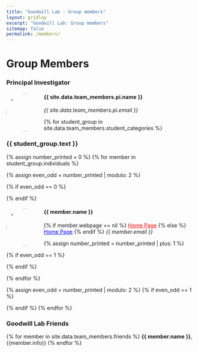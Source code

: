 ```yaml
---
title: "Goodwill Lab - Group members"
layout: gridlay
excerpt: "Goodwill Lab: Group members"
sitemap: false
permalink: /members/
---
```

# Group Members

### Principal Investigator

<div class="row">
<div class="col-sm-6 clearfix">
  <img src="{{ site.url }}{{ site.baseurl }}/images/teampic/{{ site.data.team_members.pi.photo }}" class="img-responsive" style="float: left; border-radius: 50%; height: 100px; width: 100px; object-fit: cover; overflow: hidden;" />
  <h4>{{ site.data.team_members.pi.name }}</h4>
  
  <i>{{ site.data.team_members.pi.email }}</i>
</div>
</div>

{% for student_group in site.data.team_members.student_categories %}

  <h3>{{ student_group.text }}</h3>

{% assign number_printed = 0 %}
{% for member in student_group.individuals %}

{% assign even_odd = number_printed | modulo: 2 %}

{% if even_odd == 0 %}

  <div class="row">
  {% endif %}
  <div class="col-sm-6 clearfix">
  <img src="{{ site.url }}{{ site.baseurl }}/images/teampic/{{ member.photo }}" class="img-responsive" style="float: left; border-radius: 50%; height: 100px; width: 100px; object-fit: cover; overflow: hidden;" />
  <h4>{{ member.name }}</h4>
  {% if member.webpage == nil %}
  <a href="{{ site.url }}{{ site.baseurl }}/" style="color: red;">Home Page</a>
  {% else %}
  <a href="{{ member.webpage }}" style="color: blue;">Home Page</a>
  {% endif %}
  <i>{{ member.email }}</i>
  </div>

  {% assign number_printed = number_printed | plus: 1 %}

  {% if even_odd == 1 %}

  </div>
  {% endif %}

{% endfor %}

{% assign even_odd = number_printed | modulo: 2 %}
{% if even_odd == 1 %}

</div>
{% endif %}
{% endfor %}


### Goodwill Lab Friends

<div class="row">

<div class="col-sm-5 clearfix">
{% for member in site.data.team_members.friends %}
<b>{{ member.name }}</b>, {{member.info}}
{% endfor %}
</div>

</div>

